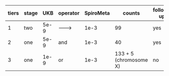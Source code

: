 tiers | stage | UKB  | operator | SpiroMeta  | counts | follow-up
------|-------|------|----------|------------|--------|----------
1     |  two  | 5e-9 | --->     | 1e-3       | 99     |  yes
2     |  one  | 5e-9 | and      | 1e-3       | 40     |  yes
3     |  one  | 1e-9 | or       | 1e-3       | 133 + 5 (chromosome X)  |  no
